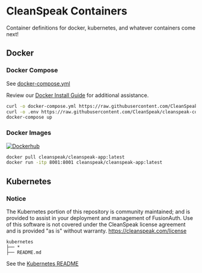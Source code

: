 # CleanSpeak Containers

Container definitions for docker, kubernetes, and whatever containers come next!

## Docker

### Docker Compose

See [docker-compose.yml](https://raw.githubusercontent.com/CleanSpeak/cleanspeak-containers/master/docker/docker-compose.yml)

Review our [Docker Install Guide](https://cleanspeak.com/docs/3.x/tech/installation-guide/docker) for additional assistance.

```bash
curl -o docker-compose.yml https://raw.githubusercontent.com/CleanSpeak/cleanspeak-containers/master/docker/cleanspeak/docker-compose.yml
curl -o .env https://raw.githubusercontent.com/CleanSpeak/cleanspeak-containers/master/docker/cleanspeak/.env
docker-compose up
```

### Docker Images

[![Dockerhub](https://img.shields.io/docker/v/cleanspeak/cleanspeak-app)](https://hub.docker.com/repository/docker/cleanspeak/cleanspeak-app)

```bash
docker pull cleanspeak/cleanspeak-app:latest
docker run -itp 8001:8001 cleanspeak/cleanspeak-app:latest
```

## Kubernetes

### Notice

The Kubernetes portion of this repository is community maintained; and is provided to assist in your deployment and management of FusionAuth. Use of
this software is not covered under the CleanSpeak license agreement and is provided "as is" without warranty.  https://cleanspeak.com/license

```
kubernetes
├── *
├── README.md
```

See the [Kubernetes README](https://github.com/CleanSpeak/cleanspeak-containers/tree/master/kubernetes)
